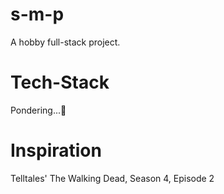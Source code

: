 # s-m-p
A hobby full-stack project.

# Tech-Stack
Pondering...🌃

# Inspiration
Telltales' The Walking Dead, Season 4, Episode 2
